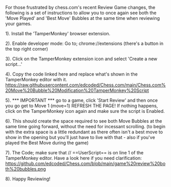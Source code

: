 For those frustrated by chess.com's recent Review Game changes, the following is a set of instructions to allow you to once again see both the 'Move Played' and 'Best Move' Bubbles at the same time when reviewing your games.

1). Install the 'TamperMonkey' browser extension.

2). Enable developer mode: Go to;    chrome://extensions    (there's a button in the top right corner)

3). Click on the TamperMonkey extension icon and select 'Create a new script...'

4). Copy the code linked here and replace what's shown in the TamperMonkey editor with it.
https://raw.githubusercontent.com/edcoded/Chess.com/main/Chess.com%20Move%20Bubble%20Modification%20TamperMonkey%20Script

5). *** IMPORTANT *** go to a game, click 'Start Review' and then once you go get to Move 1 (move=1) REFRESH THE PAGE! If nothing happens, click on the TamperMonkey icon again and make sure the script is Enabled. 

6). This should create the space required to see both Move Bubbles at the same time going forward, without the need for incessant scrolling. (to begin with the extra space is a little redundant as there often isn't a best move to show in the opening but you'll just have to live with that - also if you've played the Best Move during the game)

7). The Code; make sure that // ==UserScript== is on line 1 of the TamperMonkey editor. Have a look here if you need clarification: https://github.com/edcoded/Chess.com/blob/main/game%20review%20both%20bubbles.png

8). Happy Reviewing!
